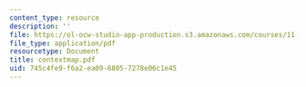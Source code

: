 ```yaml
---
content_type: resource
description: ''
file: https://ol-ocw-studio-app-production.s3.amazonaws.com/courses/11-945-katrina-practicum-spring-2006/745c4fe9f6a2ea0968057278e06c1e45_contextmap.pdf
file_type: application/pdf
resourcetype: Document
title: contextmap.pdf
uid: 745c4fe9-f6a2-ea09-6805-7278e06c1e45
---
```

